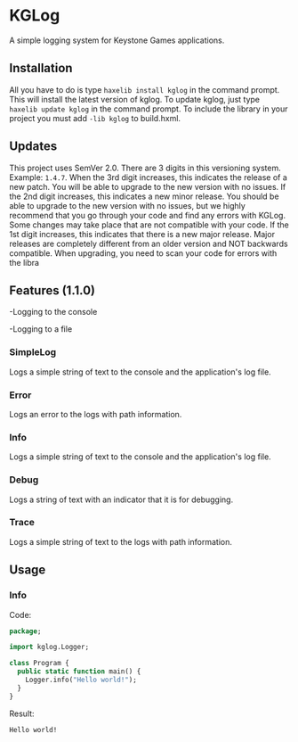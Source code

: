 # KGLog

A simple logging system for Keystone Games applications.

## Installation

All you have to do is type `haxelib install kglog` in the command prompt. This will install the latest version of kglog.
To update kglog, just type `haxelib update kglog` in the command prompt.
To include the library in your project you must add `-lib kglog` to build.hxml.

## Updates

This project uses SemVer 2.0. There are 3 digits in this versioning system. Example: `1.4.7`. When the 3rd digit increases, this indicates the release of a new patch. You will be able to upgrade to the new version with no issues. If the 2nd digit increases, this indicates a new minor release. You should be able to upgrade to the new version with no issues, but we highly recommend that you go through your code and find any errors with KGLog. Some changes may take place that are not compatible with your code. If the 1st digit increases, this indicates that there is a new major release. Major releases are completely different from an older version and NOT backwards compatible. When upgrading, you need to scan your code for errors with the libra

## Features (1.1.0)

-Logging to the console

-Logging to a file

### SimpleLog

Logs a simple string of text to the console and the application's log file.

### Error

Logs an error to the logs with path information.

### Info

Logs a simple string of text to the console and the application's log file.

### Debug

Logs a string of text with an indicator that it is for debugging.

### Trace

Logs a simple string of text to the logs with path information.

## Usage

### Info

Code:
```haxe
package;

import kglog.Logger;

class Program {
  public static function main() {
    Logger.info("Hello world!");
  }
}
```

Result:
```
Hello world!
```

